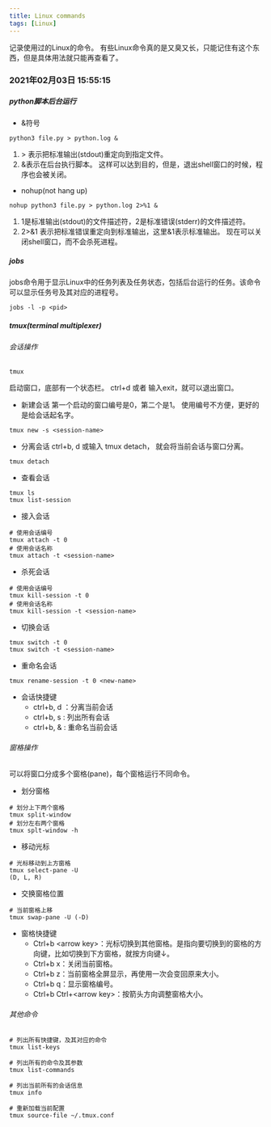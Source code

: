 ```yaml
---
title: Linux commands
tags: [Linux]
---
```


记录使用过的Linux的命令。
有些Linux命令真的是又臭又长，只能记住有这个东西，但是具体用法就只能再查看了。

### 2021年02月03日 15:55:15
##### python脚本后台运行
- &符号
```
python3 file.py > python.log &
```
1. \> 表示把标准输出(stdout)重定向到指定文件。
2. &表示在后台执行脚本。
这样可以达到目的，但是，退出shell窗口的时候，程序也会被关闭。

- nohup(not hang up)
```
nohup python3 file.py > python.log 2>%1 &
```
1. 1是标准输出(stdout)的文件描述符，2是标准错误(stderr)的文件描述符。
2. 2>&1 表示把标准错误重定向到标准输出，这里&1表示标准输出。
现在可以关闭shell窗口，而不会杀死进程。

##### jobs
jobs命令用于显示Linux中的任务列表及任务状态，包括后台运行的任务。该命令可以显示任务号及其对应的进程号。
```
jobs -l -p <pid>
```

##### tmux(terminal multiplexer)
###### 会话操作
```
tmux
```
启动窗口，底部有一个状态栏。
ctrl+d 或者 输入exit，就可以退出窗口。
- 新建会话
第一个启动的窗口编号是0，第二个是1。
使用编号不方便，更好的是给会话起名字。
```
tmux new -s <session-name>
```
- 分离会话
ctrl+b, d 或输入 tmux detach， 就会将当前会话与窗口分离。
```
tmux detach
```
- 查看会话
```
tmux ls 
tmux list-session
```
- 接入会话
```
# 使用会话编号
tmux attach -t 0
# 使用会话名称
tmux attach -t <session-name>
```
- 杀死会话
```
# 使用会话编号
tmux kill-session -t 0
# 使用会话名称
tmux kill-session -t <session-name>
```
- 切换会话
```
tmux switch -t 0
tmux switch -t <session-name>
```
- 重命名会话
```
tmux rename-session -t 0 <new-name>
```
- 会话快捷键
  - ctrl+b, d ：分离当前会话
  - ctrl+b, s : 列出所有会话
  - ctrl+b, & : 重命名当前会话

###### 窗格操作
可以将窗口分成多个窗格(pane)，每个窗格运行不同命令。
- 划分窗格
```
# 划分上下两个窗格
tmux split-window
# 划分左右两个窗格
tmux splt-window -h
```
- 移动光标
```
# 光标移动到上方窗格
tmux select-pane -U
(D, L, R)
```
- 交换窗格位置
```
# 当前窗格上移
tmux swap-pane -U (-D)
```
- 窗格快捷键
  - Ctrl+b \<arrow key>：光标切换到其他窗格。<arrow key>是指向要切换到的窗格的方向键，比如切换到下方窗格，就按方向键↓。
  - Ctrl+b x：关闭当前窗格。
  - Ctrl+b z：当前窗格全屏显示，再使用一次会变回原来大小。
  - Ctrl+b q：显示窗格编号。
  - Ctrl+b Ctrl+\<arrow key>：按箭头方向调整窗格大小。
###### 其他命令
```
# 列出所有快捷键，及其对应的命令
tmux list-keys

# 列出所有的命令及其参数
tmux list-commands

# 列出当前所有的会话信息
tmux info

# 重新加载当前配置
tmux source-file ~/.tmux.conf
```






